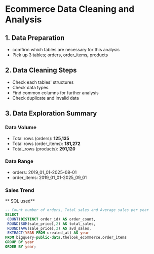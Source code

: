 # Ecommerce Data Cleaning and Analysis

## 1. Data Preparation
- comfirm which tables are necessary for this analysis
- Pick up 3 tables; orders, order_items, products
  
## 2. Data Cleaning Steps
- Check each tables' structures
- Check data types
- Find common columns for further analysis
- Check duplicate and invalid data

## 3. Data Exploration Summary
### Data Volume
- Total rows (orders): **125,135**
- Total rows (order_items): **181,272**
- Total_rows (products): **291,120**

### Data Range
- orders: 2019_01_01-2025-08-01
- order_items: 2019_01_01-2025_09_01

### Sales Trend

** SQL used**
```sql
-- Count number of orders, Total sales and Average sales per year
SELECT
 COUNT(DISTINCT order_id) AS order_count,
 ROUND(SUM(sale_price),2) AS total_sales,
 ROUND(AVG(sale_price),2) AS avd_sales,
 EXTRACT(YEAR FROM created_at) AS year
FROM bigquery-public-data.thelook_ecommerce.order_items
GROUP BY year 
ORDER BY year;


  
